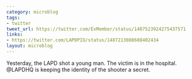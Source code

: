 ```yaml
---
category: microblog
tags:
- twitter
tweet_url: https://twitter.com/ExMember/status/1487523924275437571
links:
- https://twitter.com/LAPDPIO/status/1487213088688402434
layout: microblog
---
```

Yesterday, the LAPD shot a young man. The victim is in the hospital. @LAPDHQ is keeping the identity of the shooter a secret.

